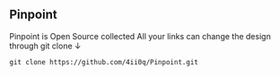 ## Pinpoint
Pinpoint is Open Source collected All your links can change the design through git clone ↓
```
git clone https://github.com/4ii0q/Pinpoint.git
```
